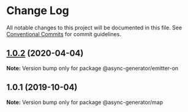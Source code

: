 # Change Log

All notable changes to this project will be documented in this file.
See [Conventional Commits](https://conventionalcommits.org) for commit guidelines.

## [1.0.2](https://github.com/tungv/async-generator/compare/@async-generator/emitter-on@1.0.1...@async-generator/emitter-on@1.0.2) (2020-04-04)

**Note:** Version bump only for package @async-generator/emitter-on

## 1.0.1 (2019-10-04)

**Note:** Version bump only for package @async-generator/map
